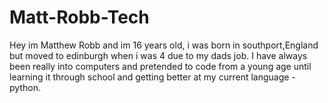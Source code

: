 # Matt-Robb-Tech

Hey im Matthew Robb and im 16 years old, i was born in southport,England but moved to edinburgh when i was 4 due to my dads job.
I have always been really into computers and pretended to code from a young age until learning it through school and getting better at my current language - python.

